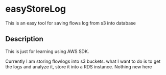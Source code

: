 # easyStoreLog
This is an easy tool for saving flows log from s3 into database

## Description

This is just for learning using AWS SDK.

Currently I am storing flowlogs into s3 buckets. what I want to do is to get the logs and analyze it, store it into a RDS instance. Nothing new here